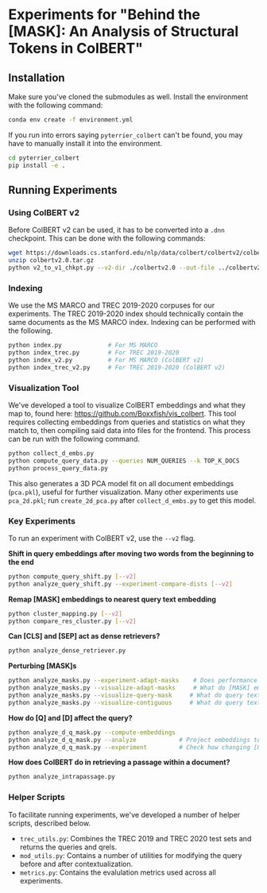 # Experiments for "Behind the [MASK]: An Analysis of Structural Tokens in ColBERT"

## Installation
Make sure you've cloned the submodules as well. Install the environment with the following command:

```bash
conda env create -f environment.yml
``` 

If you run into errors saying `pyterrier_colbert` can't be found, you may have to manually install it into the
environment.

```bash
cd pyterrier_colbert
pip install -e .
```

## Running Experiments

### Using ColBERT v2

Before ColBERT v2 can be used, it has to be converted into a `.dnn` checkpoint. This can be done with the following commands:

```bash
wget https://downloads.cs.stanford.edu/nlp/data/colbert/colbertv2/colbertv2.0.tar.gz    # Downloads the official ColBERTv2 checkpoint
unzip colbertv2.0.tar.gz
python v2_to_v1_chkpt.py --v2-dir ./colbertv2.0 --out-file ../colbertv2.dnn             # The experiments expect the checkpoint to be in the outer directory
```

### Indexing

We use the MS MARCO and TREC 2019-2020 corpuses for our experiments. The TREC 2019-2020 index should technically
contain the same documents as the MS MARCO index. Indexing can be performed with the following.

```bash
python index.py             # For MS MARCO
python index_trec.py        # For TREC 2019-2020
python index_v2.py          # For MS MARCO (ColBERT v2)
python index_trec_v2.py     # For TREC 2019-2020 (ColBERT v2)
```

### Visualization Tool

We've developed a tool to visualize ColBERT embeddings and what they map to, found here:
https://github.com/Boxxfish/vis_colbert. This tool requires collecting embeddings from queries and statistics on what
they match to, then compiling said data into files for the frontend. This process can be run with the following command.

```bash
python collect_d_embs.py
python compute_query_data.py --queries NUM_QUERIES --k TOP_K_DOCS
python process_query_data.py
```

This also generates a 3D PCA model fit on all document embeddings (`pca.pkl`), useful for further visualization. Many
other experiments use `pca_2d.pkl`; run `create_2d_pca.py` after `collect_d_embs.py` to get this model.

### Key Experiments

To run an experiment with ColBERT v2, use the `--v2` flag.

**Shift in query embeddings after moving two words from the beginning to the end**

```bash
python compute_query_shift.py [--v2]
python analyze_query_shift.py --experiment-compare-dists [--v2]
```

**Remap [MASK] embeddings to nearest query text embedding**

```bash
python cluster_mapping.py [--v2]
python compare_res_cluster.py [--v2]
```

**Can [CLS] and [SEP] act as dense retrievers?**

```bash
python analyze_dense_retriever.py
```

**Perturbing [MASK]s**

```bash
python analyze_masks.py --experiment-adapt-masks    # Does performance get worse if we remove half of the [MASK]s before contextualization?
python analyze_masks.py --visualize-adapt-masks     # What do [MASK] embeddings look like if half the [MASK]s are removed?
python analyze_masks.py --visualize-query-mask     # What do query text embeddings look like if [MASK]s are removed?
python analyze_masks.py --visualize-contiguous     # What do query text embeddings look like if [MASK]s are placed before the query text?
```

**How do [Q] and [D] affect the query?**

```bash
python analyze_d_q_mask.py --compute-embeddings
python analyze_d_q_mask.py --analyze            # Project embeddings to 2D and show how they change.
python analyze_d_q_mask.py --experiment         # Check how changing [Q] to [D] affects performance.
```

**How does ColBERT do in retrieving a passage within a document?**

```bash
python analyze_intrapassage.py
```

### Helper Scripts

To facilitate running experiments, we've developed a number of helper scripts, described below.

- `trec_utils.py`: Combines the TREC 2019 and TREC 2020 test sets and returns the queries and qrels.
- `mod_utils.py`: Contains a number of utilities for modifying the query before and after contextualization.
- `metrics.py`: Contains the evalulation metrics used across all experiments.